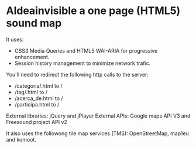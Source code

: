 Aldeainvisible a one page (HTML5) sound map
===========================================

It uses:
 - CSS3 Media Queries and HTML5 WAI-ARIA for progressive enhancement.
 - Session history management to minimize network trafic.

You'll need to redirect the following http calls to the server:
 - /categoría/<tag>.html to /
 - /tag/<tag>.html to /
 - /acerca_de.html to / 
 - /participa.html to / 

External libraries: jQuery and jPlayer
External APIs: Google maps API V3 and Freesound project API v2

It also uses the followong tile map services (TMS): OpenStreetMap, map1eu and komoot.
